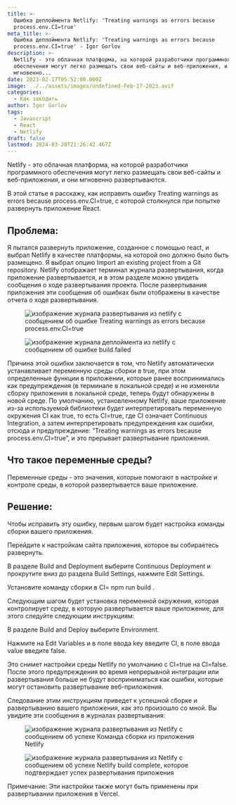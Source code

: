 ```yaml
---
title: >-
  Ошибка деплоймента Netlify: 'Treating warnings as errors because
  process.env.CI=true'
meta_title: >-
  Ошибка деплоймента Netlify: 'Treating warnings as errors because
  process.env.CI=true' - Igor Gorlov
description: >-
  Netlify - это облачная платформа, на которой разработчики программного
  обеспечения могут легко размещать свои веб-сайты и веб-приложения, и они
  мгновенно...
date: 2023-02-17T05:52:00.000Z
image: ../../assets/images/undefined-Feb-17-2023.avif
categories:
  - Как закодить
author: Igor Gorlov
tags:
  - Javascript
  - React
  - Netlify
draft: false
lastmod: 2024-03-20T21:26:42.467Z
---
```


Netlify - это облачная платформа, на которой разработчики программного обеспечения могут легко размещать свои веб-сайты и веб-приложения, и они мгновенно развертываются.

В этой статье я расскажу, как исправить ошибку Treating warnings as errors because process.env.CI=true, с которой столкнулся при попытке развернуть приложение React.

<h2 class="wp-block-heading">Проблема:</h2>

Я пытался развернуть приложение, созданное с помощью react, и выбрал Netlify в качестве платформы, на которой оно должно было быть размещено. Я выбрал опцию Import an existing project from a Git repository. Netlify отображает терминал журнала развертывания, когда приложение развертывается, и в этом разделе можно увидеть сообщения о ходе развертывания проекта. После развертывания приложения эти сообщения об ошибках были отображены в качестве отчета о ходе развертывания.

<!-- wp:image -->
<figure class="wp-block-image"><img src="https://res.cloudinary.com/practicaldev/image/fetch/s--a1MG4SSf--/c_limit%2Cf_auto%2Cfl_progressive%2Cq_auto%2Cw_880/https://dev-to-uploads.s3.amazonaws.com/uploads/articles/c2q41kmrqbkv68lgnmh3.png" alt="изображение журнала развертывания из netlify с сообщением об ошибке Treating warnings as errors because process.env.CI=true"/></figure>
<!-- /wp:image -->

<!-- wp:image -->
<figure class="wp-block-image"><img src="https://res.cloudinary.com/practicaldev/image/fetch/s--zyobMqF6--/c_limit%2Cf_auto%2Cfl_progressive%2Cq_auto%2Cw_880/https://dev-to-uploads.s3.amazonaws.com/uploads/articles/4whn4o10bjzu9a6rd1rb.png" alt="изображение журнала деплоймента из netlify с сообщением об ошибке build.failed"/></figure>
<!-- /wp:image -->

Причина этой ошибки заключается в том, что Netlify автоматически устанавливает переменную среды сборки в true, при этом определенные функции в приложении, которые ранее воспринимались как предупреждения (в терминале в локальной среде) и не изменяли сборку приложения в локальной среде, теперь будут обнаружены в новой среде. По умолчанию, установленному Netlify, ваше приложение из-за используемой библиотеки будет интерпретировать переменную окружения CI как true, то есть CI=true, где CI означает Continuous Integration, а затем интерпретировать предупреждения как ошибки, отсюда и предупреждение: “Treating warnings as errors because process.env.CI=true”, и это прерывает развертывание приложения.

<h2 class="wp-block-heading">Что такое переменные среды?</h2>

Переменные среды - это значения, которые помогают в настройке и контроле среды, в которой развертывается ваше приложение.

<h2 class="wp-block-heading">Решение:</h2>

Чтобы исправить эту ошибку, первым шагом будет настройка команды сборки вашего приложения.

Перейдите к настройкам сайта приложения, которое вы собираетесь развернуть.

В разделе Build and Deployment выберите Continuous Deployment и прокрутите вниз до раздела Build Settings, нажмите Edit Settings.

Установите команду сборки в CI= npm run build .

Следующим шагом будет установка переменной окружения, которая контролирует среду, в которую развертывается ваше приложение, для этого следуйте следующим инструкциям:

В разделе Build and Deploy выберите Environment.

Нажмите на Edit Variables и в поле ввода key введите CI, в поле ввода value введите false.

Это снимет настройки среды Netlify по умолчанию с CI=true на CI=false. После этого предупреждения во время непрерывной интеграции или развертывания больше не будут восприниматься как ошибки, которые могут остановить развертывание веб-приложения.

Следование этим инструкциям приведет к успешной сборке и развертыванию вашего приложения, как это произошло со мной. Вы увидите эти сообщения в журналах развертывания:

<!-- wp:image -->
<figure class="wp-block-image"><img src="https://res.cloudinary.com/practicaldev/image/fetch/s--O5mdbR87--/c_limit%2Cf_auto%2Cfl_progressive%2Cq_auto%2Cw_880/https://dev-to-uploads.s3.amazonaws.com/uploads/articles/ri0b1h4y8xz793bch6ik.png" alt="изображение журнала развертывания из Netlify с сообщением об успехе Команда сборки из приложения Netlify"/></figure>
<!-- /wp:image -->

<!-- wp:image -->
<figure class="wp-block-image"><img src="https://res.cloudinary.com/practicaldev/image/fetch/s---pzxHooJ--/c_limit%2Cf_auto%2Cfl_progressive%2Cq_auto%2Cw_880/https://dev-to-uploads.s3.amazonaws.com/uploads/articles/al349pgdg937s98ybqyg.png" alt="изображение журнала развертывания из Netlify с сообщением об успехе Netlify build complete, которое подтверждает успех развертывания приложения"/></figure>
<!-- /wp:image -->

Примечание: Эти настройки также могут быть применены при развертывании приложения в Vercel.

<!-- wp:acf/acf-donate {"id":"block_64678dc93985f","name":"acf/acf-donate","data":{"title":"Задонатить на поддержку!","_title":"field_646b621e8617c","list_0_name":"Donatepay","_list_0_name":"field_646b623e8617e","list_0_url":"https://new.donatepay.ru/@1117856","_list_0_url":"field_646b62528617f","list_0_address":"","_list_0_address":"field_646b625d86180","list_1_name":"Donationalerts","_list_1_name":"field_646b623e8617e","list_1_url":"https://www.donationalerts.com/c/woorg_","_list_1_url":"field_646b62528617f","list_1_address":"","_list_1_address":"field_646b625d86180","list_2_name":"USDT (TRC20)","_list_2_name":"field_646b623e8617e","list_2_url":"","_list_2_url":"field_646b62528617f","list_2_address":"TR121HxpTDF71TMm9idZkBaZxnjSMcCPWj","_list_2_address":"field_646b625d86180","list_3_name":"ETH","_list_3_name":"field_646b623e8617e","list_3_url":"","_list_3_url":"field_646b62528617f","list_3_address":"0x442721192987047eDeEC69Ca1D4c706f9Adb16B3","_list_3_address":"field_646b625d86180","list_4_name":"BTC","_list_4_name":"field_646b623e8617e","list_4_url":"","_list_4_url":"field_646b62528617f","list_4_address":"36dLKv5uRozphSQa55w2XgsF42AugPu2QT","_list_4_address":"field_646b625d86180","list":5,"_list":"field_646b62308617d"},"align":"","mode":"edit"} /-->
